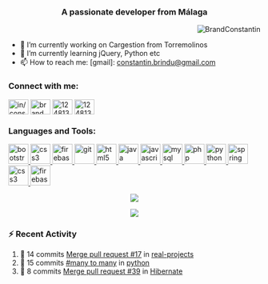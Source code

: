<!-- 
[![banner](./images/BannerImg.svg)](https://caspertheghost.me)
[![Header](https://raw.githubusercontent.com/zaifastafa/zaifastafa/master/assets/header.jpeg "Header")](https://huzaifamustafa.com/)
-->
<h3 align="center">A passionate developer from Málaga</h3>
<p align="right"> <img src="https://komarev.com/ghpvc/?username=BrandConstantin" alt="BrandConstantin" /> </p>


<!--
**BrandConstantin/BrandConstantin** is a ✨ _special_ ✨ repository because its `README.md` (this file) appears on your GitHub profile.
Here are some ideas to get you started:-->
- 🔭 I’m currently working on Cargestion from Torremolinos
- 🌱 I’m currently learning jQuery, Python etc
- 📫 How to reach me: [gmail]: constantin.brindu@gmail.com
<!-- - 👯 I’m looking to collaborate on ... 
- 🤔 I’m looking for help with ... 
- 💬 Ask me about ...
- 😄 Pronouns: ...
- ⚡ Fun fact: ...-->

<!--
the original project  https://github.com/anuraghazra/github-readme-stats#customization
-->

<h3 align="left">Connect with me:</h3>
<p align="left" style="display:inline">
<a href="https://linkedin.com/in/in/constantin-brindusoiu/" target="blank"><img align="center" src="https://cdn.jsdelivr.net/npm/simple-icons@3.0.1/icons/linkedin.svg" alt="in/constantin-brindusoiu/" height="30" width="40" /></a>
<a href="https://www.hackerrank.com/brand_constantin" target="blank"><img align="center" src="https://cdn.jsdelivr.net/npm/simple-icons@3.0.1/icons/hackerrank.svg" alt="brand_constantin" height="30" width="40" /></a>
  <a href="https://stackoverflow.com/users/8719215/brandconstantin" target="blank"><img align="center" src="https://cdn.jsdelivr.net/npm/simple-icons@3.0.1/icons/stackoverflow.svg" alt="1248133" height="30" width="40" /></a>
    <a href="https://profile.codersrank.io/user/brandconstantin" target="blank"><img align="center" src="https://cdn.jsdelivr.net/npm/simple-icons@3.0.1/icons/codersrank.svg" alt="1248133" height="30" width="40" /></a>
</p>



<h3 align="left">Languages and Tools:</h3>
<p align="left">
<a href="https://getbootstrap.com" target="_blank"> <img src="https://devicons.github.io/devicon/devicon.git/icons/bootstrap/bootstrap-plain.svg" alt="bootstrap" width="40" height="40"/> </a> <a href="https://www.w3schools.com/css/" target="_blank"> <img src="https://devicons.github.io/devicon/devicon.git/icons/css3/css3-original-wordmark.svg" alt="css3" width="40" height="40"/> </a> <a href="https://firebase.google.com/" target="_blank"> <img src="https://www.vectorlogo.zone/logos/firebase/firebase-icon.svg" alt="firebase" width="40" height="40"/> </a> <a href="https://git-scm.com/" target="_blank"> <img src="https://www.vectorlogo.zone/logos/git-scm/git-scm-icon.svg" alt="git" width="40" height="40"/> </a> <a href="https://www.w3.org/html/" target="_blank"> <img src="https://devicons.github.io/devicon/devicon.git/icons/html5/html5-original-wordmark.svg" alt="html5" width="40" height="40"/> </a> <a href="https://www.java.com" target="_blank"> <img src="https://devicons.github.io/devicon/devicon.git/icons/java/java-original-wordmark.svg" alt="java" width="40" height="40"/> </a> <a href="https://developer.mozilla.org/en-US/docs/Web/JavaScript" target="_blank"> <img src="https://devicons.github.io/devicon/devicon.git/icons/javascript/javascript-original.svg" alt="javascript" width="40" height="40"/> </a> <a href="https://www.mysql.com/" target="_blank"> <img src="https://devicons.github.io/devicon/devicon.git/icons/mysql/mysql-original-wordmark.svg" alt="mysql" width="40" height="40"/> </a> <a href="https://www.php.net" target="_blank"> <img src="https://devicons.github.io/devicon/devicon.git/icons/php/php-original.svg" alt="php" width="40" height="40"/> </a> <a href="https://www.python.org" target="_blank"> <img src="https://devicons.github.io/devicon/devicon.git/icons/python/python-original.svg" alt="python" width="40" height="40"/> </a> <a href="https://spring.io/" target="_blank"> <img src="https://www.vectorlogo.zone/logos/springio/springio-icon.svg" alt="spring" width="40" height="40"/> </a> <a href="https://www.w3schools.com/css/" target="_blank"> <img src="https://devicons.github.io/devicon/devicon.git/icons/css3/css3-original-wordmark.svg" alt="css3" width="40" height="40"/> </a><a href="https://firebase.google.com/" target="_blank"> <img src="https://www.vectorlogo.zone/logos/firebase/firebase-icon.svg" alt="firebase" width="40" height="40"/> </a>
</p>



<p align="center">
  <a href="https://github.com/BrandConstantin?tab=repositories">
    <img align="center" src="https://github-readme-stats.vercel.app/api?username=BrandConstantin&show_icons=true&theme=gruvbox" />
  </a>
</p>
<p align="center">
  <a href="https://github.com/BrandConstantin?tab=repositories">
    <img align="center" src="https://github-readme-stats.vercel.app/api/top-langs/?username=BrandConstantin&langs_count=8" />
  </a>
</p>

### ⚡ Recent Activity
1. 🎉 14 commits [Merge pull request #17](https://github.com/BrandConstantin/real-projects/commit/e1c077faaa03707ee1d2ff4726ee0e2e6ed6c379) in [real-projects](https://github.com/BrandConstantin/real-projects)
2. 💪 15 commits [#many to many](https://github.com/BrandConstantin/python/commit/4f30891ec197d147c464e451144f7e8e001afcc5) in [python](https://github.com/BrandConstantin/python)
3. 🎉 8 commits [Merge pull request #39](https://github.com/BrandConstantin/Hibernate/commit/9cb308c8fc848b70637728eb5d3ae73ff457a5a1) in [Hibernate](https://github.com/BrandConstantin/Hibernate)

<!--[![BrandConstantin wakatime stats](https://github-readme-stats.vercel.app/api/wakatime?username=BrandConstantin)](https://github.com/BrandConstantin?tab=repositories)-->

<!--
## 🔧 Technologies & Tools
<!-- https://shields.io 
![](https://img.shields.io/badge/Editor-IntelliJ_IDEA-informational?style=for-the-badge&logo=intellij-idea&logoColor=white&color=orange)
![](https://img.shields.io/badge/Code-Python-informational?style=for-the-badge&logo=python&logoColor=white&color=orange)
![](https://img.shields.io/badge/Code-JavaScript-informational?style=for-the-badge&logo=javascript&logoColor=white&color=orange)
![](https://img.shields.io/badge/Code-Java-informational?style=for-the-badge&logo=java&logoColor=white&color=orange)
![](https://img.shields.io/badge/Code-PHP-informational?style=for-the-badge&logo=php&logoColor=white&color=orange)
-->


